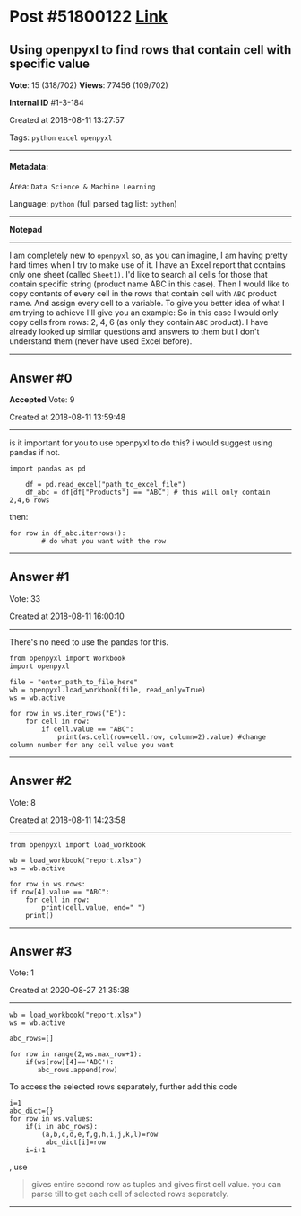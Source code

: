 
# Post \#51800122 [Link](https://stackoverflow.com/questions/51800122/)

## Using openpyxl to find rows that contain cell with specific value

**Vote**: 15 (318/702) **Views**: 77456 (109/702) 

**Internal ID** \#1-3-184

Created at 2018-08-11 13:27:57

Tags: `python` `excel` `openpyxl`

----------

#### Metadata:

Area: `Data Science & Machine Learning`

Language: `python` (full parsed tag list: `python`)

----------

**Notepad**


----------

I am completely new to `openpyxl` so, as you can imagine, I am having pretty hard times when I try to make use of it.
I have an Excel report that contains only one sheet (called `Sheet1)`. I'd like to search all cells for those that contain specific string (product name ABC in this case).
Then I would like to copy contents of every cell in the rows that contain cell with `ABC` product name. And assign every cell to a variable.
To give you better idea of what I am trying to achieve I'll give you an example:
[](https://i.stack.imgur.com/aQ9m7.jpg)
So in this case I would only copy cells from rows: 2, 4, 6 (as only they contain `ABC` product).
I have already looked up similar questions and answers to them but I don't understand them (never have used Excel before).


----------
        
## Answer \#0

**Accepted** Vote: 9

Created at 2018-08-11 13:59:48

------------

is it important for you to use openpyxl to do this? i would suggest using pandas if not.

```
import pandas as pd

    df = pd.read_excel("path_to_excel_file")
    df_abc = df[df["Products"] == "ABC"] # this will only contain 2,4,6 rows
```


then:

```
for row in df_abc.iterrows():
        # do what you want with the row
```



------------
    
    
## Answer \#1

 Vote: 33

Created at 2018-08-11 16:00:10

------------

There's no need to use the pandas for this.

```
from openpyxl import Workbook
import openpyxl

file = "enter_path_to_file_here"
wb = openpyxl.load_workbook(file, read_only=True)
ws = wb.active

for row in ws.iter_rows("E"):
    for cell in row:
        if cell.value == "ABC":
            print(ws.cell(row=cell.row, column=2).value) #change column number for any cell value you want
```



------------
    
    
## Answer \#2

 Vote: 8

Created at 2018-08-11 14:23:58

------------

```
from openpyxl import load_workbook

wb = load_workbook("report.xlsx")
ws = wb.active

for row in ws.rows:
if row[4].value == "ABC":
    for cell in row:
        print(cell.value, end=" ")
    print()
```



------------
    
    
## Answer \#3

 Vote: 1

Created at 2020-08-27 21:35:38

------------

```
wb = load_workbook("report.xlsx")
ws = wb.active

abc_rows=[]

for row in range(2,ws.max_row+1):
    if(ws[row][4]=='ABC'):
       abc_rows.append(row)
```

To access the selected rows separately, further add this code
```
i=1
abc_dict={}
for row in ws.values:
    if(i in abc_rows):
        (a,b,c,d,e,f,g,h,i,j,k,l)=row
         abc_dict[i]=row
    i=i+1
```

, use
>  gives entire second row as tuples and  gives
first cell value. you can parse till  to get each cell
of selected rows seperately.


------------
    
    